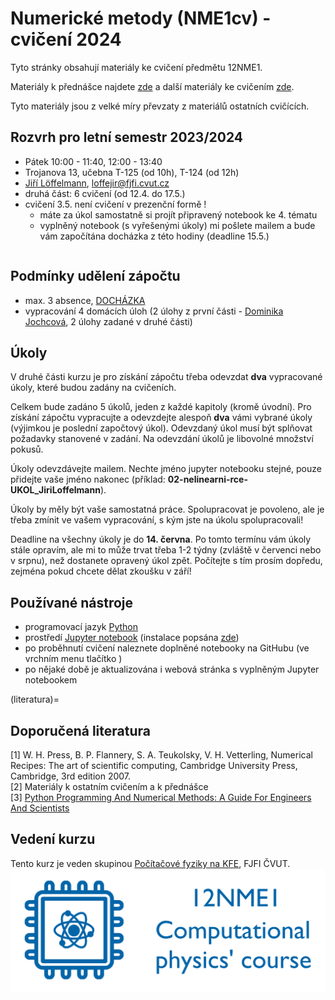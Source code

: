 # Numerické metody (NME1cv) - cvičení 2024

Tyto stránky obsahují materiály ke cvičení předmětu 12NME1.

Materiály k přednášce najdete [zde](http://kfe.fjfi.cvut.cz/~vachal/edu/nme/) a další materiály ke cvičením [zde](http://kfe.fjfi.cvut.cz/~vachal/edu/nme/cviceni/).

Tyto materiály jsou z velké míry převzaty z materiálů ostatních cvičících.

## Rozvrh pro letní semestr 2023/2024
* Pátek 10:00 - 11:40, 12:00 - 13:40
* Trojanova 13, učebna T-125 (od 10h), T-124 (od 12h)
* [Jiří Löffelmann](https://usermap.cvut.cz/profile/7a2ecf76-b3c3-4716-b1b2-cd6859a8e193), [loffejir@fjfi.cvut.cz](mailto:loffejir@fjfi.cvut.cz)
* druhá část: 6 cvičení (od 12.4. do 17.5.)
* cvičení 3.5. není cvičení v prezenční formě !
    - máte za úkol samostatně si projít připravený notebook ke 4. tématu
    - vyplněný notebook (s vyřešenými úkoly) mi pošlete mailem a bude vám započítána docházka z této hodiny (deadline 15.5.)

```{tableofcontents}
```

## Podmínky udělení zápočtu
- max. 3 absence, [DOCHÁZKA](dochazka.xlsx)
- vypracování 4 domácích úloh (2 úlohy z první části - [Dominika Jochcová](https://github.com/jochcova/NMEcv/), 2 úlohy zadané v druhé části)

## Úkoly
V druhé části kurzu je pro získání zápočtu třeba odevzdat **dva** vypracované úkoly, které budou zadány na cvičeních.

Celkem bude zadáno 5 úkolů, jeden z každé kapitoly (kromě úvodní). Pro získání zápočtu vypracujte a odevzdejte alespoň **dva** vámi vybrané úkoly (výjimkou je poslední započtový úkol). Odevzdaný úkol musí být splňovat požadavky stanovené v zadání. Na odevzdání úkolů je libovolné množství pokusů.

Úkoly odevzdávejte mailem. Nechte jméno jupyter notebooku stejné, pouze přidejte vaše jméno nakonec (příklad: **02-nelinearni-rce-UKOL_JiriLoffelmann**).

Úkoly by měly být vaše samostatná práce. Spolupracovat je povoleno, ale je třeba zmínit ve vašem vypracování, s kým jste na úkolu spolupracovali!

Deadline na všechny úkoly je do **14. června**. Po tomto termínu vám úkoly stále opravím, ale mi to může trvat třeba 1-2 týdny (zvláště v červenci nebo v srpnu), než dostanete opravený úkol zpět. Počítejte s tím prosím dopředu, zejména pokud chcete dělat zkoušku v září!

## Používané nástroje
- programovací jazyk [Python](https://www.python.org/)
- prostředí [Jupyter notebook](https://jupyter.org/) (instalace popsána [zde](install-all))
- po proběhnutí cvičení naleznete doplněné notebooky na GitHubu (ve vrchním menu tlačítko <i class="fab fa-github" aria-hidden="true"></i>)
- po nějaké době je aktualizována i webová stránka s vyplněným Jupyter notebookem

(literatura)=
## Doporučená literatura
[1] W. H. Press, B. P. Flannery, S. A. Teukolsky, V. H. Vetterling, Numerical Recipes: The art of scientific computing, Cambridge University Press, Cambridge, 3rd edition 2007. \
[2] Materiály k ostatním cvičením a k přednášce \
[3] [Python Programming And Numerical Methods: A Guide For Engineers And Scientists](https://pythonnumericalmethods.studentorg.berkeley.edu/notebooks/Index.html)

## Vedení kurzu
Tento kurz je veden skupinou [Počítačové fyziky na KFE](http://cphys.fjfi.cvut.cz/cphys/index.php?lang=cs), FJFI ČVUT.
[![12NME1, Computational Physics' course logo](images/cphys-logo6.png)](http://cphys.fjfi.cvut.cz/cphys/index.php?lang=cs)